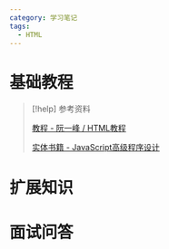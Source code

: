 ```yaml
---
category: 学习笔记
tags:
  - HTML
---
```


# 基础教程

> [!help] 参考资料
> 
> [教程 - 阮一峰 / HTML教程](https://wangdoc.com/html/)
>  
> [实体书籍 - JavaScript高级程序设计](https://book.douban.com/subject/35175321/)

# 扩展知识

# 面试问答